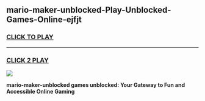 
## mario-maker-unblocked-Play-Unblocked-Games-Online-ejfjt
<h3>
<a href="https://premium76.site?title=mario-maker-unblocked&ref=25A">CLICK TO PLAY</a></h3>
<hr>

<h3>
<a href="https://premium76.site?title=mario-maker-unblocked&ref=25A">CLICK 2 PLAY</a>
  
</h3>

<a href="https://premium76.site?title=mario-maker-unblocked&ref=25A"><img src="https://clearcache.store/games.png"></a>


**mario-maker-unblocked games unblocked: Your Gateway to Fun and Accessible Online Gaming**
